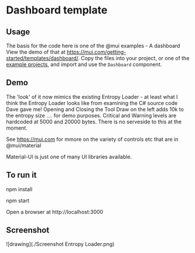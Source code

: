 # Dashboard template

## Usage

The basis for the code here is one of the @mui examples - A dashboard
View the demo of that at https://mui.com/getting-started/templates/dashboard/.
Copy the files into your project, or one of the [example projects](https://github.com/mui-org/material-ui/tree/master/examples), and import and use the `Dashboard` component.

## Demo
The 'look' of it now mimics the existing Entropy Loader - at least what I think the Entropy Loader looks like from examining the C# source code Dave gave me!
Opening and Closing the Tool Draw on the left adds 10k to the entropy size .... for demo purposes.
Critical and Warning levels are hardcoded at 5000 and 20000 bytes.
There is no serveside to this at the moment.

See https://mui.com for mmore on the variety of controls etc that are in @mui/material

Material-UI is just one of many UI libraries available.

## To run it
npm install

npm start

Open a browser at http://localhost:3000

## Screenshot
![drawing](./Screenshot Entropy Loader.png)